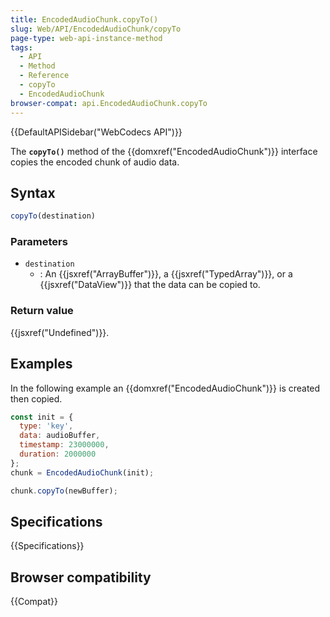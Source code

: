 ```yaml
---
title: EncodedAudioChunk.copyTo()
slug: Web/API/EncodedAudioChunk/copyTo
page-type: web-api-instance-method
tags:
  - API
  - Method
  - Reference
  - copyTo
  - EncodedAudioChunk
browser-compat: api.EncodedAudioChunk.copyTo
---
```

{{DefaultAPISidebar("WebCodecs API")}}

The **`copyTo()`** method of the {{domxref("EncodedAudioChunk")}} interface copies the encoded chunk of audio data.

## Syntax

```js
copyTo(destination)
```

### Parameters

- `destination`
  - : An {{jsxref("ArrayBuffer")}}, a {{jsxref("TypedArray")}}, or a {{jsxref("DataView")}} that the data can be copied to.

### Return value

{{jsxref("Undefined")}}.

## Examples

In the following example an {{domxref("EncodedAudioChunk")}} is created then copied.

```js
const init = {
  type: 'key',
  data: audioBuffer,
  timestamp: 23000000,
  duration: 2000000
};
chunk = EncodedAudioChunk(init);

chunk.copyTo(newBuffer);
```

## Specifications

{{Specifications}}

## Browser compatibility

{{Compat}}
